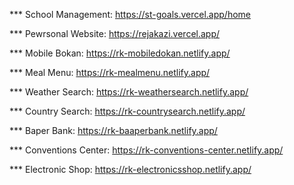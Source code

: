 

*** School Management: https://st-goals.vercel.app/home

*** Pewrsonal Website: https://rejakazi.vercel.app/

*** Mobile Bokan: https://rk-mobiledokan.netlify.app/

*** Meal Menu: https://rk-mealmenu.netlify.app/

*** Weather Search: https://rk-weathersearch.netlify.app/

*** Country Search: https://rk-countrysearch.netlify.app/

*** Baper Bank: https://rk-baaperbank.netlify.app/ 

*** Conventions Center: https://rk-conventions-center.netlify.app/

*** Electronic Shop: https://rk-electronicsshop.netlify.app/



